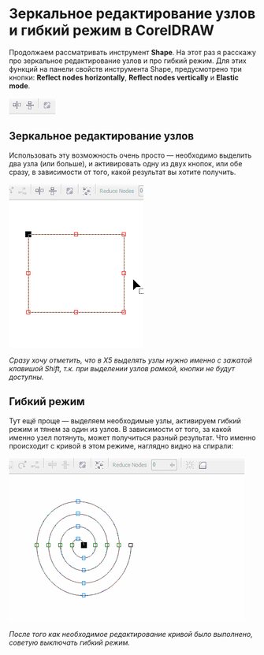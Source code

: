 ﻿# Зеркальное редактирование узлов и гибкий режим в CorelDRAW

Продолжаем рассматривать инструмент **Shape**. На этот раз я расскажу про зеркальное редактирование узлов и про гибкий режим. Для этих функций на панели свойств инструмента Shape, предусмотрено три кнопки: **Reflect nodes horizontally**, **Reflect nodes vertically** и **Elastic mode**.

![Зеркальное редактирование узлов](./568be7f6-666a-4840-8617-dfd3c08559af.png)

## Зеркальное редактирование узлов

Использовать эту возможность очень просто — необходимо выделить два узла (или больше), и активировать одну из двух кнопок, или обе сразу, в зависимости от того, какой результат вы хотите получить.

![Зеркальное редактирование узлов](./1fb74438-5033-4d5c-a352-d608884383f6.gif)

_Сразу хочу отметить, что в Х5 выделять узлы нужно именно с зажатой клавишой Shift, т.к. при выделении узлов рамкой, кнопки не будут доступны._

## Гибкий режим

Тут ещё проще — выделяем необходимые узлы, активируем гибкий режим и тянем за один из узлов. В зависимости от того, за какой именно узел потянуть, может получиться разный результат. Что именно происходит с кривой в этом режиме, наглядно видно на спирали:

![Гибкий режим](./774cada4-6ce8-4835-a305-19fc2fe07234.gif)

_После того как необходимое редактирование кривой было выполнено, советую выключать гибкий режим._